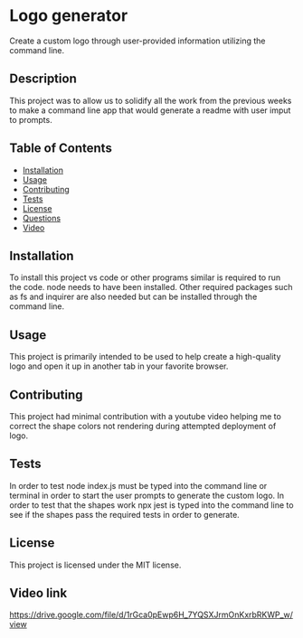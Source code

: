 # Logo generator
Create a custom logo through user-provided information utilizing the command line.

## Description
This project was to allow us to solidify all the work from the previous weeks to make a command line app that would generate a readme with user imput to prompts.

## Table of Contents
- [Installation](#installation)
- [Usage](#usage)
- [Contributing](#contributing)
- [Tests](#tests)
- [License](#license)
- [Questions](#questions)
- [Video](#video)

## Installation
To install this project vs code or other programs similar is required to run the code. node needs to have been installed. Other required packages such as fs and inquirer are also needed but can be installed through the command line.

## Usage
This project is primarily intended to be used to help create a high-quality logo and open it up in another tab in your favorite browser.

## Contributing
This project had minimal contribution with a youtube video helping me to correct the shape colors not rendering during attempted deployment of logo.

## Tests
In order to test node index.js must be typed into the command line or terminal in order to start the user prompts to generate the custom logo. In order to test that the shapes work npx jest is typed into the command line to see if the shapes pass the required tests in order to generate.

## License
This project is licensed under the MIT license.

## Video link
https://drive.google.com/file/d/1rGca0pEwp6H_7YQSXJrmOnKxrbRKWP_w/view
